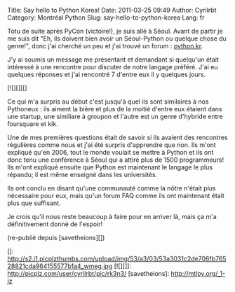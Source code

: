 Title: Say hello to Python Korea!
Date: 2011-03-25 09:49
Author: Cyrilrbt
Category: Montréal Python
Slug: say-hello-to-python-korea
Lang: fr

Totu de suite après PyCon (victoire!), je suis allé à Séoul. Avant de
partir je me suis dit "Eh, ils doivent bien avoir un Séoul-Python ou
quelque chose du genre!", donc j'ai cherché un peu et j'ai trouvé un
forum : [python.kr][].

J'y ai soumis un message me présentant et demandant si quelqu'un était
intéressé à une rencontre pour discuter de notre langage préféré. J'ai
eu quelques réponses et j'ai rencontré 7 d'entre eux il y quelques
jours.

[![][]][]

Ce qui m'a surpris au début c'est jusqu'à quel ils sont similaires à nos
Pythoneux : ils aiment la bière et plus de la moitié d'entre eux étaient
dans une startup, une similiare à groupon et l'autre est un genre
d'hybride entre foursquare et kik.

Une de mes premières questions était de savoir si ils avaient des
rencontres régulières comme nous et j'ai été surpris d'apprendre que
non. Ils m'ont expliqué qu'en 2006, tout le monde voulait se mettre à
Python et ils ont donc tenu une conférence à Séoul qui a attiré plus de
1500 programmeurs! Ils m'ont expliqué ensuite que Python est maintenant
le langage le plus répandu; il est même enseigné dans les universités.

Ils ont conclu en disant qu'une communauté comme la nôtre n'était plus
nécessaire pour eux, mais qu'un forum FAQ comme ils ont maintenant était
plus que suffisant.

Je crois qu'il nous reste beaucoup à faire pour en arriver là, mais ça
m'a définitivement donné de l'espoir!

(re-publié depuis [savetheions][])

<!--:-->

</p>

  [python.kr]: http://python.kr/
  []: http://s2.i1.picplzthumbs.com/upload/img/53/a3/03/53a3031c2de706fb76528821cda964155577b1a4_wmeg.jpg
  [![][]]: http://picplz.com/user/cyrilrbt/pic/rk3n3/
  [savetheions]: http://mtlpy.org/_1-jz
